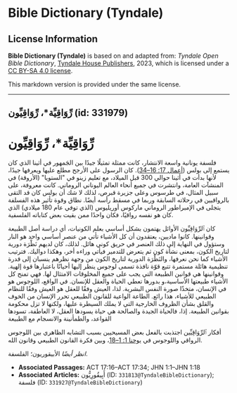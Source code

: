 # Bible Dictionary (Tyndale)

## License Information

**Bible Dictionary (Tyndale)** is based on and adapted from: _Tyndale Open Bible Dictionary_, [Tyndale House Publishers](https://tyndaleopenresources.com/), 2023, which is licensed under a [CC BY-SA 4.0 license](https://creativecommons.org/licenses/by-sa/4.0/legalcode.en).

This markdown version is provided under the same license.



--------------------------------

## رِّوَاقِيِّة*، رِّوَاقِيِّون (id: 331979)

رِّوَاقِيِّة\*، رِّوَاقِيِّون
=============================

فلسفة يونانية واسعة الانتشار، كانت ممثلة تمثيلًا جيدًا بين الجَمهور في أثينا الذي كان يستمع إلى بولس ([أعمال 17: 16–34](https://ref.ly/Acts17:16-Acts17:34)). كان الرسول على الأرجح مطلع عليها ويعرفها جيدًا، لأنها بدأت في أثينا حوالي 300 قبل الميلاد، مع تعليم زينو في "الستويا" (الأروقة) في المنشآت العامة، وانتشرت في جميع أنحاء العالم اليوناني الروماني. كانت معروفة، على سبيل المثال، في طرسوس وعلى جزيرة قبرص، لذلك لا شك أن بولس كان قد التقى بالرواقيين في رحلاته السابقة وربما في مسقط رأسه أيضًا. نطاق وقوة تأثير هذه الفسلفة يتجلى في الإمبراطور الروماني ماركوس أوريليوس (الذي توفي عام 180 ميلادي) الذي كان هو نفسه رواقيًا، فكان واحدًا ممن بقيت بعض كتاباته الفلسفية. 

كان ٱلرِّوَاقِيِّون الأوائل يهتمون بشكل أساسي بعلم الكونيات، أي دراسة أصل الطبيعة وقوانينها. كانوا ماديين، يعتقدون أن كل الأشياء تأتي من عنصر أساسي واحد هو النار وستؤول في النهاية إلى ذلك العنصر في حريق كوني هائل. لذلك، كان لديهم نَظْرَة دورية لتاريخ الكون، بمعنى نشأة كون ثم يتعرض للتدمير فيأتي وراءه أخر، وهكذا دواليك. فترتيب الأشياء كما نحن نعرفها، والنَظْرَة الدورية لتاريخ الكون من وجهة نظرهم ينسبان إلى قدرة تنظيمية هائلة مستمرة تتبع قوّة نافذة تسمى لوجوس ينظر إليها أحيانًا باعتبارها قوة إلهية. وقوانينها هي قوانين الطبيعة التي يجب على جميع المخلوقات الامتثال لها. فهي تمنح كل الأشياء طبيعتها الأساسية،و بدورها تعطي الحياة والعقل للإنسان. في الواقع، اللوجوس هو في الإنسان، متخذًا صورة النفس البشرية. لذا، العيش وفقًا للعقل هو العيش وفقًا للنظام الطبيعي للأشياء، هذا رائع. الطاعة الواعية للقانون الطبيعي تحرر الإنسان من الخوف والقلق بشأن الظروف الخارجية التي لا يملك السيطرة عليها، ولكنها لا تزل محكومة بقوانين الطبيعة. إذا، فالحياة الجيدة والصالحة هي حياة يسودها العقل، لا العاطفة، تسودها القواعد، والطمأنينة والانسجام مع الطبيعة

أفكار ٱلرِّوَاقِيِّين اجتذبت بالفعل بعض المسيحيين بسبب التشابه الظاهري بين اللوجوس الرواقي واللوجوس في [يوحنا 1: 1–18](https://ref.ly/John1:1-John1:18)، وبين فكرة القانون الطبيعي وقانون الله.

*انظر أيضًا* الأبيقوريون؛ الفلسفة.

* **Associated Passages:** ACT 17:16–ACT 17:34; JHN 1:1–JHN 1:18
* **Associated Articles:** أَبِيقُورِيُّون (ID: `331813@TyndaleBibleDictionary`); فلسفة (ID: `331927@TyndaleBibleDictionary`)

